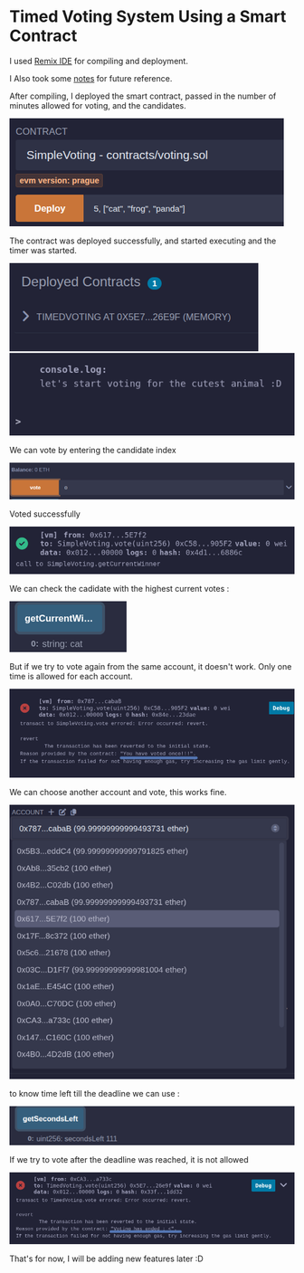 # Timed Voting System Using a Smart Contract
I used [Remix IDE](https://remix.ethereum.org/) for compiling and deployment.

I Also took some [notes](notes.md) for future reference.

After compiling, I deployed the smart contract, passed in the number of minutes allowed for voting, and the candidates.

![](images/sc_1.png)

The contract was deployed successfully, and started executing and the timer was started.

![](images/sc_2.png)
![](images/sc_3.png)

We can vote by entering the candidate index

![](images/sc_4.png)

Voted successfully

![](images/sc_5.png)

We can check the cadidate with the highest current votes :

![](images/sc_6.png)

But if we try to vote again from the same account, it doesn't work. Only one time is allowed for each account.

![](images/sc_7.png)

We can choose another account and vote, this works fine.

![](images/sc_8.png)

to know time left till the deadline we can use :

![](images/sc_9.png)

If we try to vote after the deadline was reached, it is not allowed 

![](images/sc_10.png)

That's for now, I will be adding new features later :D
